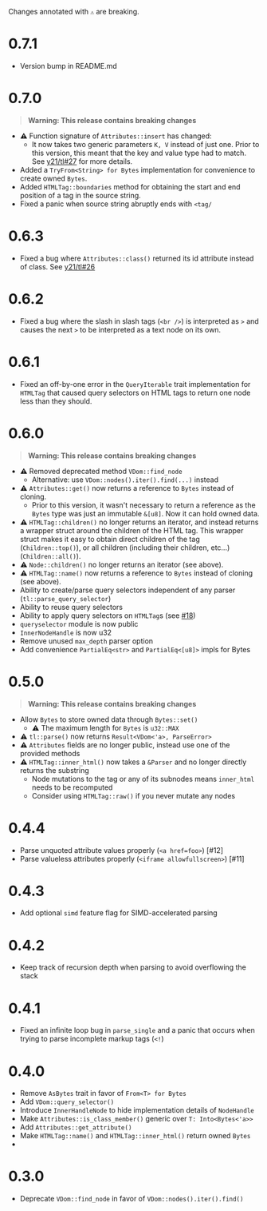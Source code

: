 Changes annotated with `⚠` are breaking.

# 0.7.1
- Version bump in README.md

# 0.7.0
> **Warning: This release contains breaking changes**
- ⚠ Function signature of `Attributes::insert` has changed:
    - It now takes two generic parameters `K, V` instead of just one.
    Prior to this version, this meant that the key and value type had to match.
    See [y21/tl#27](https://github.com/y21/tl/pull/26) for more details.
- Added a `TryFrom<String> for Bytes` implementation for convenience to create owned `Bytes`.
- Added `HTMLTag::boundaries` method for obtaining the start and end position of a tag in the source string.
- Fixed a panic when source string abruptly ends with `<tag/`

# 0.6.3
- Fixed a bug where `Attributes::class()` returned its id attribute instead of class. See [y21/tl#26](https://github.com/y21/tl/pull/26)

# 0.6.2
- Fixed a bug where the slash in slash tags (`<br />`) is interpreted as `>` and causes the next `>` to be interpreted as a text node on its own.

# 0.6.1
- Fixed an off-by-one error in the `QueryIterable` trait implementation for `HTMLTag` that caused query selectors on HTML tags to return one node less than they should.

# 0.6.0
> **Warning: This release contains breaking changes**
- ⚠ Removed deprecated method `VDom::find_node`
    - Alternative: use `VDom::nodes().iter().find(...)` instead
- ⚠ `Attributes::get()` now returns a reference to `Bytes` instead of cloning.
    - Prior to this version, it wasn't necessary to return a reference as the
      `Bytes` type was just an immutable `&[u8]`. Now it can hold owned data.
- ⚠ `HTMLTag::children()` no longer returns an iterator, and instead returns a wrapper struct around the children of the HTML tag.
    This wrapper struct makes it easy to obtain direct children of the tag (`Children::top()`),
    or all children (including their children, etc...) (`Children::all()`).
- ⚠ `Node::children()` no longer returns an iterator (see above).
- ⚠ `HTMLTag::name()` now returns a reference to `Bytes` instead of cloning (see above).
- Ability to create/parse query selectors independent of any parser (`tl::parse_query_selector`)
- Ability to reuse query selectors
- Ability to apply query selectors on `HTMLTag`s (see [#18](https://github.com/y21/tl/issues/18))
- `queryselector` module is now public
- `InnerNodeHandle` is now u32
- Remove unused `max_depth` parser option
- Add convenience `PartialEq<str>` and `PartialEq<[u8]>` impls for Bytes


# 0.5.0
> **Warning: This release contains breaking changes**
- Allow `Bytes` to store owned data through `Bytes::set()`
    - ⚠ The maximum length for `Bytes` is `u32::MAX`
- ⚠ `tl::parse()` now returns `Result<VDom<'a>, ParseError>`
- ⚠ `Attributes` fields are no longer public, instead use one of the provided methods
- ⚠ `HTMLTag::inner_html()` now takes a `&Parser` and no longer directly returns the substring
    - Node mutations to the tag or any of its subnodes means `inner_html` needs to be recomputed
    - Consider using `HTMLTag::raw()` if you never mutate any nodes

# 0.4.4
- Parse unquoted attribute values properly (`<a href=foo>`) [#12]
- Parse valueless attributes properly (`<iframe allowfullscreen>`) [#11]

# 0.4.3
- Add optional `simd` feature flag for SIMD-accelerated parsing

# 0.4.2
- Keep track of recursion depth when parsing to avoid overflowing the stack

# 0.4.1
- Fixed an infinite loop bug in `parse_single` and a panic that occurs when trying to parse incomplete markup tags (`<!`)

# 0.4.0
- Remove `AsBytes` trait in favor of `From<T> for Bytes`
- Add `VDom::query_selector()`
- Introduce `InnerHandleNode` to hide implementation details of `NodeHandle`
- Make `Attributes::is_class_member()` generic over `T: Into<Bytes<'a>>`
- Add `Attributes::get_attribute()`
- Make `HTMLTag::name()` and `HTMLTag::inner_html()` return owned `Bytes`
- 

# 0.3.0
- Deprecate `VDom::find_node` in favor of `VDom::nodes().iter().find()`
